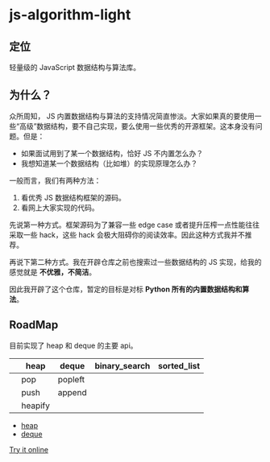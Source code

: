 # js-algorithm-light

## 定位

轻量级的 JavaScript 数据结构与算法库。

## 为什么？

众所周知， JS 内置数据结构与算法的支持情况简直惨淡。大家如果真的要使用一些“高级”数据结构，要不自己实现，要么使用一些优秀的开源框架。这本身没有问题。但是：

- 如果面试用到了某一个数据结构，恰好 JS 不内置怎么办？
- 我想知道某一个数据结构（比如堆）的实现原理怎么办？

一般而言，我们有两种方法：

1. 看优秀 JS 数据结构框架的源码。
2. 看网上大家实现的代码。

先说第一种方式。框架源码为了兼容一些 edge case 或者提升压榨一点性能往往采取一些 hack，这些 hack 会极大阻碍你的阅读效率。因此这种方式我并不推荐。

再说下第二种方式。我在开辟仓库之前也搜索过一些数据结构的 JS 实现，给我的感觉就是 **不优雅，不简洁**。


因此我开辟了这个仓库，暂定的目标是对标 **Python 所有的内置数据结构和算法**。


## RoadMap

目前实现了 heap 和 deque 的主要 api。

|   | heap    | deque   | binary_search | sorted_list |
|---|---------|---------|---------------|-------------|
|   | pop     | popleft |               |             |
|   | push    | append  |               |             |
|   | heapify |         |               |             |


- [heap](./heap.js)
- [deque](./deque.js)

[Try it online](https://gitpod.io/#https://github.com/azl397985856/js-algorithm-light) 





